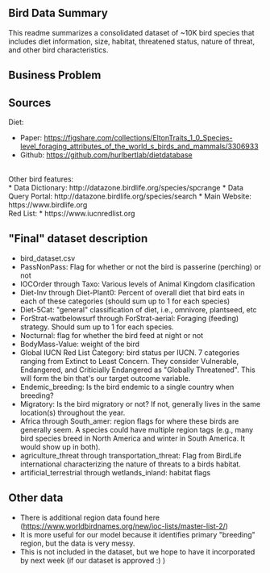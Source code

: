 ## Bird Data Summary

This readme summarizes a consolidated dataset of ~10K bird species that includes diet information, size, habitat, threatened status, nature of threat, and other bird characteristics.
<br />
## Business Problem



## Sources

Diet:
* Paper: https://figshare.com/collections/EltonTraits_1_0_Species-level_foraging_attributes_of_the_world_s_birds_and_mammals/3306933
* Github: https://github.com/hurlbertlab/dietdatabase
<br />
Other bird features:
<br />
* Data Dictionary: http://datazone.birdlife.org/species/spcrange
* Data Query Portal: http://datazone.birdlife.org/species/search
* Main Website: https://www.birdlife.org
<br />
Red List:
* https://www.iucnredlist.org



## "Final" dataset description
* bird_dataset.csv
* PassNonPass: Flag for whether or not the bird is passerine (perching) or not
* IOCOrder through Taxo: Various levels of Animal Kingdom clasification
* Diet-Inv through Diet-Plant0: Percent of overall diet that bird eats in each of these categories (should sum up to 1 for each species)
* Diet-5Cat: "general" classification of diet, i.e., omnivore, plantseed, etc
* ForStrat-watbelowsurf through ForStrat-aerial: Foraging (feeding) strategy. Should sum up to 1 for each species.
* Nocturnal: flag for whether the bird feed at night or not
* BodyMass-Value: weight of the bird
* Global IUCN Red List Category: bird status per IUCN. 7 categories ranging from Extinct to Least Concern. They consider Vulnerable, Endangered, and Criticially Endangered as "Globally Threatened". This will form the bin that's our target outcome variable.
* Endemic_breeding: Is the bird endemic to a single country when breeding?
* Migratory: Is the bird migratory or not? If not, generally lives in the same location(s) throughout the year.
* Africa through South_amer: region flags for where these birds are generally seem. A species could have multiple region tags (e.g., many bird species breed in North America and winter in South America. It would show up in both).
* agriculture_threat through transportation_threat: Flag from BirdLife international characterizing the nature of threats to a birds habitat.
* artificial_terrestrial through wetlands_inland: habitat flags


## Other data

* There is additional region data found here (https://www.worldbirdnames.org/new/ioc-lists/master-list-2/)
* It is more useful for our model because it identifies primary "breeding" region, but the data is very messy.
* This is not included in the dataset, but we hope to have it incorporated by next week (if our dataset is approved :) )
